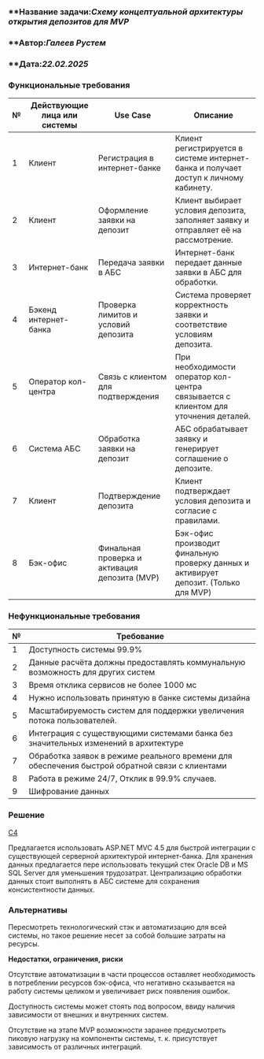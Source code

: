 ﻿### <a name="_b7urdng99y53"></a>**Название задачи:*Схему концептуальной архитектуры открытия депозитов для MVP* 
### <a name="_hjk0fkfyohdk"></a>**Автор:*Галеев Рустем*
### <a name="_uanumrh8zrui"></a>**Дата:*22.02.2025*
### <a name="_3bfxc9a45514"></a>**Функциональные требования**
| **№** | **Действующие лица или системы** | **Use Case**                                  | **Описание**                                                                         |
| ----- | -------------------------------- | --------------------------------------------- | ------------------------------------------------------------------------------------ |
| 1     | Клиент                           | Регистрация в интернет-банке                  | Клиент регистрируется в системе интернет-банка и получает доступ к личному кабинету. |
| 2     | Клиент                           | Оформление заявки на депозит                  | Клиент выбирает условия депозита, заполняет заявку и отправляет её на рассмотрение.  |
| 3     | Интернет-банк                    | Передача заявки в АБС                         | Интернет-банк передает данные заявки в АБС для обработки.                            |
| 4     | Бэкенд интернет-банка            | Проверка лимитов и условий депозита           | Система проверяет корректность заявки и соответствие условиям депозита.              |
| 5     | Оператор кол-центра              | Связь с клиентом для подтверждения            | При необходимости оператор кол-центра связывается с клиентом для уточнения деталей.  |
| 6     | Система АБС                      | Обработка заявки на депозит                   | АБС обрабатывает заявку и генерирует соглашение о депозите.                          |
| 7     | Клиент                           | Подтверждение депозита                        | Клиент подтверждает условия депозита и согласие с правилами.                         |
| 8     | Бэк-офис                         | Финальная проверка и активация депозита (MVP) | Бэк-офис производит финальную проверку данных и активирует депозит. (Только для MVP) |

### <a name="_u8xz25hbrgql"></a>**Нефункциональные требования**
| **№** | **Требование**                                                                                 |
| ----- | ---------------------------------------------------------------------------------------------- |
| 1     | Доступность системы 99.9%                                                                      |
| 2     | Данные расчёта должны предоставлять коммунальную возможность для других систем                 |
| 3     | Время отклика сервисов не более 1000 мс                                                        |
| 4     | Нужно использовать принятую в банке системы дизайна                                            |
| 5     | Масштабируемость систем для поддержки увеличения потока пользователей.                         |
| 6     | Интеграция с существующими системами банка без значительных изменений в архитектуре            |
| 7     | Обработка заявок в режиме реального времени для обеспечения быстрой обратной связи с клиентами |
| 8     | Работа в режиме 24/7, Отклик в 99.9% случаев.                                                  |
| 9     | Шифрование данных                                                                              |

### <a name="_qmphm5d6rvi3"></a>**Решение**
[С4](https://github.com/grm000/architecture-sprint-9/blob/sprint-9/Exc3/C4.drawio)

Предлагается использовать ASP.NET MVC 4.5 для быстрой интеграции с существующей серверной архитектурой интернет-банка. 
Для хранения данных предлагается пере использовать текущий стек Oracle DB и MS SQL Server для уменьшения трудозатрат. 
Централизацию обработки данных стоит выполнять в АБС системе для сохранения консистентноcти данных.

### <a name="_bjrr7veeh80c"></a>**Альтернативы**
Пересмотреть технологический стэк и автоматизацию для всей системы, но такое решение несет за собой большие затраты на ресурсы.

**Недостатки, ограничения, риски**

Отсутствие автоматизации в части процессов оставляет необходимость в потреблении ресурсов бэк-офиса, что негативно сказывается на работу системы целиком и увеличивает риск появления ошибок.

Доступность системы может стоять под вопросом, ввиду наличия зависимости от внешних и внутренних систем.

Отсутствие на этапе MVP возможности заранее предусмотреть пиковую нагрузку на компоненты системы, т. к. присутствует зависимость от различных интеграций.


